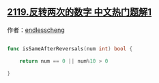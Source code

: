 ## [2119.反转两次的数字 中文热门题解1](https://leetcode.cn/problems/a-number-after-a-double-reversal/solutions/100000/go-yi-xing-by-endlesscheng-p92z)

作者：[endlesscheng](https://leetcode.cn/u/endlesscheng)
```go
func isSameAfterReversals(num int) bool {
	return num == 0 || num%10 > 0
}
```